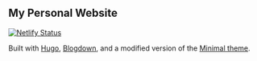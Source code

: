 ## My Personal Website
[![Netlify Status](https://api.netlify.com/api/v1/badges/840a36f0-64b4-410e-a3a0-f4c25ee123f9/deploy-status)](https://app.netlify.com/sites/fervent-knuth-8a2982/deploys)

Built with [Hugo](https://www.gohugo.io), [Blogdown](https://www.bookdown.org/yihui/blogdown), and a modified version of the [Minimal theme](https://www.github.com/calintat/minimal).
